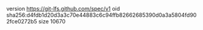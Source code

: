 version https://git-lfs.github.com/spec/v1
oid sha256:d4fdb1d20d3a3c70e44883c6c94ffb82662685390d0a3a5804fd902fce0272b5
size 10670
